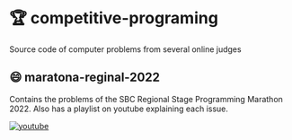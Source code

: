 # 🏆 competitive-programing
Source code of computer problems from several online judges

## 😄 maratona-reginal-2022
Contains the problems of the SBC Regional Stage Programming Marathon 2022. Also has a playlist on youtube explaining each issue.

[![youtube](https://img.shields.io/badge/YouTube-FF0000?style=for-the-badge&logo=youtube&logoColor=white)](https://youtube.com/playlist?list=PLHF_bS6w72BV7BJOvvtMie1OhT_0XGadE)
